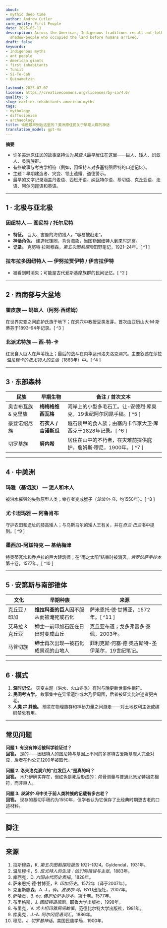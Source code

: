 ```yaml
---
about:
- mythic deep time
author: Andrew Cutler
core_entity: First People
date: 2025-05-11
description: Across the Americas, Indigenous traditions recall ant-folk, giants, and
  shadow-people who occupied the land before humans arrived.
draft: false
keywords:
- Indigenous myths
- ant people
- American giants
- first inhabitants
- Tuniit
- Si-Te-Cah
- Quinametzin

lastmod: 2025-07-07
license: https://creativecommons.org/licenses/by-sa/4.0/
quality: 6
slug: earlier-inhabitants-american-myths
tags:
- mythology
- diffusionism
- archaeology
title: 谁是最早到达这里的？美洲原住民关于早期人群的神话
translation_model: gpt-4o
---
```


**摘要**

- 许多美洲原住民的故事坚持认为*某些人*最早居住在这里——巨人、矮人、蚂蚁人、灵魂族群。
- 有些故事与考古学相符（例如，因纽特人对多塞特图尼特的口述记忆）。
- 主题：早期建造者、灾变、领土遗赠、道德警示。
- 最早的文字记录涵盖丹麦语、西班牙语、纳瓦特尔语、基切语、克丘亚语、法语、阿尔冈昆语和英语。

---

## 1 · 北极与亚北极

### 因纽特人 — **图尼特 / 托尔尼特**

- **特征。** 巨大、害羞的海豹猎人，“容易被赶走”。
- **神话角色。** 建造帐篷圈，背负海象，当图勒因纽特人到来时逃离。
- **记录。** 克努特·拉斯穆森，*第五次图勒探险*田野笔记，1921–24年。[ ^1 ]

### 拉布拉多因纽特人 — **伊努拉贾伊特 / 伊吉拉伊特**

- 被看到时消失；可能是古代爱斯基摩族群的民间记忆。[ ^2 ]

---

## 2 · 西南部与大盆地

### 霍皮族 — **蚂蚁人（阿努·西诺姆）**

在世界灾变之间庇护氏族于地下；在洞穴中教授豆类发芽。首次由亚历山大·M·斯蒂芬于1893–94年记录。[ ^3 ]

### 北派尤特族 — **西-特-卡**

红发食人巨人在芦苇筏上；最后的战斗在内华达州洛夫洛克洞穴。主要叙述在莎拉·温尼穆卡的*皮尤特人的生活*（1883年）中。[ ^4 ]

---

## 3 · 东部森林

| 民族 | 早期生物 | 备注 / 首次文本 |
|------|----------|----------------|
| 奥吉布瓦族 & 克里族 | **梅梅格维西瓦格** | 河岸上的小型多毛石工。让-安德烈·库奥克，19世纪阿尔冈昆手稿。[ ^5 ] |
| 豪登诺绍尼族 | **石衣人 / 吉诺斯瓜** | 燧石装甲的食人族；由塞内卡作家大卫·库西克于1828年记录。[ ^6 ] |
| 切罗基族 | **努内希** | 居住在山中的不朽者，在灾难前提供庇护。詹姆斯·穆尼，1900年。[ ^7 ] |

---

## 4 · 中美洲

### 玛雅（基切族） — **泥人和木人**

被洪水摧毁的失败原型人类；幸存者变成猴子（*波波尔·乌*，约1550年）。[ ^8 ]

### 尤卡坦玛雅 — **阿鲁肖布**

守护农田和遗址的膝高矮人；与乌斯马尔的矮人王有关，并在*奇兰·巴兰*书中提到。[ ^9 ]

### 墨西加-阿兹特克 — **基纳梅津**

特奥蒂瓦坎和乔卢拉的巨大建筑师；在“雨之太阳”结束时被消灭。*佛罗伦萨手抄本*第十卷，1577年。[ ^10 ]

---

## 5 · 安第斯与南部锥体

| 文化 | 早期种族 | 来源 |
|------|----------|------|
| 克丘亚 / 印加 | **维拉科查的巨人**因不服从而被淹死或石化 | 萨米恩托·德·甘博亚，1572年。[ ^11 ] |
| 艾马拉 & 克丘亚 | **绅士**—前印加石匠在日出时变成山丘 | 克丘亚布道；戈多弗雷多·泰佩，2003年。 |
| 马普切族 | **绅士**再次出现—被石化成景观的山地人 | 菲利克斯·何塞·德·奥古斯特-圣伊莱尔，19世纪笔记。 |

---

## 6 · 模式

1. **深时记忆。** 灾变主题（洪水、火山冬季）有时与晚更新世事件相符。
2. **民间考古学。** 故事集中在异常遗址或木乃伊周围，后者被证实比讲述者更古老。
3. **人类 ⇄ 其他。** 前辈在物理族群和神秘力量之间游走——对土地权利主张或编码禁忌有用。

---

## 常见问题

**问题 1. 有没有神话被科学验证过？**  
**回答。** 是的——因纽特人的图尼特与基因上不同的多塞特古爱斯基摩人完全对应，后者在约公元1200年被取代。

**问题 2. 洛夫洛克洞穴的“红发巨人”是真的吗？**  
**回答。** 木乃伊确实存在，但红色是死后形成的；颅骨测量与普通北派尤特祖先相符，而非巨人。

**问题 3. *波波尔·乌*中关于前人类种族的记载有多古老？**  
**回答。** 现存的基切手稿约为1550年，但学者认为它保存了比经典时期更古老的口述材料。

---

## 脚注

[^1]: 拉斯穆森，克努特。*第五次图勒探险报告 1921–1924*。Gyldendal，1931年。  
[^2]: 布里格斯，琼。*因纽特道德剧*。耶鲁大学出版社，1998年。  
[^3]: 斯蒂芬，亚历山大·M。“霍皮日记，”*菲尔德哥伦比亚博物馆人类学系列* 8 (1936)。  
[^4]: 温尼穆卡，莎拉。*皮尤特人的生活：他们的错误与主张*。1883年。  
[^5]: 库奥克，让-安德烈。*阿尔冈昆语词汇*。蒙特利尔，1886年。  
[^6]: 库西克，大卫。*六国古代历史素描*。1828年。  
[^7]: 穆尼，詹姆斯。*切罗基神话*。美国民族学局，1900年。  
[^8]: 克里斯滕森，艾伦·J.，译。*波波尔·乌*，第二版。BYU出版社，2007年。  
[^9]: 布里克，维多利亚。*尤卡坦玛雅民间故事*。范德比尔特大学出版社，1981年。  
[^10]: 萨哈贡，贝尔纳迪诺·德。*新西班牙事物通史*（佛罗伦萨手抄本），第十卷，1577年。  
[^11]: 萨米恩托·德·甘博亚，佩德罗。*印加历史*。1572年（译于2007年）。

---

## 来源

1. 拉斯穆森，K. *第五次图勒探险报告 1921–1924*。Gyldendal，1931年。
2. 温尼穆卡，S. *皮尤特人的生活：他们的错误与主张*。1883年。
3. 库西克，D. *六国古代历史素描*。1828年。
4. 萨米恩托·德·甘博亚，P. *印加历史*。1572年（译于2007年）。
5. 克里斯滕森，A. J.，译。*波波尔·乌*。BYU出版社，2007年。
6. 萨哈贡，B. de. *佛罗伦萨手抄本*，第十卷。1577年。
7. 布里格斯，J. *因纽特道德剧*。耶鲁大学出版社，1998年。
8. 布里克，V. *尤卡坦玛雅民间故事*。范德比尔特大学出版社，1981年。
9. 库奥克，J.-A. *阿尔冈昆语词汇*。1886年。
10. 穆尼，J. *切罗基神话*。美国民族学局，1900年。